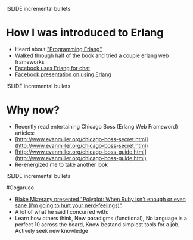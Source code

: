 !SLIDE incremental bullets

# How I was introduced to Erlang

* Heard about ["Programming Erlang"](http://www.pragprog.com/titles/jaerlang/programming-erlang)
* Walked through half of the book and tried a couple erlang web frameworks
* [Facebook uses Erlang for chat](http://www.facebook.com/note.php?note_id=14218138919)
* [Facebook presentation on using Erlang](http://www.erlang-factory.com/upload/presentations/31/EugeneLetuchy-ErlangatFacebook.pdf)

!SLIDE incremental bullets

# Why now?

* Recently read entertaining Chicago Boss (Erlang Web Frameword) articles: 
* [http://www.evanmiller.org/chicago-boss-secret.html](http://www.evanmiller.org/chicago-boss-secret.html)
* [http://www.evanmiller.org/chicago-boss-guide.html](http://www.evanmiller.org/chicago-boss-guide.html)
* Re-energized me to take another look


!SLIDE incremental bullets

#Gogaruco

* [Blake Mizerany presented "Polyglot: When Ruby isn't enough or even sane (I'm going to hurt your nerd-feelings)"](http://gogaruco.com/schedule.html#mizerany)
* A lot of what he said I concurred with:
* Learn how others think, New paradigms (functional), No language is a perfect 10 across the board, Know bestand simplest tools for a job, Actively seek new knowledge
